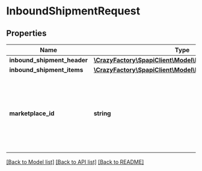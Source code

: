 # InboundShipmentRequest

## Properties
Name | Type | Description | Notes
------------ | ------------- | ------------- | -------------
**inbound_shipment_header** | [**\CrazyFactory\SpapiClient\Model\InboundShipmentHeader**](InboundShipmentHeader.md) |  | 
**inbound_shipment_items** | [**\CrazyFactory\SpapiClient\Model\InboundShipmentItemList**](InboundShipmentItemList.md) |  | 
**marketplace_id** | **string** | A marketplace identifier. Specifies the marketplace where the product would be stored. | 

[[Back to Model list]](../README.md#documentation-for-models) [[Back to API list]](../README.md#documentation-for-api-endpoints) [[Back to README]](../README.md)



